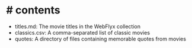 # # contents

* titles.md: The movie titles in the WebFlyx collection
* classics.csv: A comma-separated list of classic movies
* quotes: A directory of files containing memorable quotes from movies
